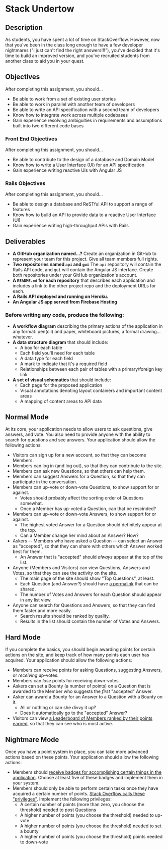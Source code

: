 # Stack Undertow

## Description

As students, you have spent a lot of time on StackOverflow.  However, now that you've been in the class long enough to have a few developer nightmares ("I just can't find the right answers!!!"), you've decided that it's time to build an improved version, and you've recruited students from another class to aid you in your quest.

## Objectives

After completing this assignment, you should...

* Be able to work from a set of existing user stories
* Be able to work in parallel with another team of developers
* Be able to write an API specification with a second team of developers
* Know how to integrate work across multiple codebases
* Gain experience resolving ambiguities in requirements and assumptions built into two different code bases

### Front End Objectives

After completing this assignment, you should...

* Be able to contribute to the design of a database and Domain Model
* Know how to write a User Interface (UI) for an API specification
* Gain experience writing reactive UIs with Angular JS

### Rails Objectives

After completing this assignment, you should...

* Be able to design a database and ReSTful API to support a range of features
* Know how to build an API to provide data to a reactive User Interface (UI)
* Gain experience writing high-throughput APIs with Rails

## Deliverables

* **A GitHub organization named...?** Create an organization in GitHub to represent your team for this project.  Give all team members full rights.
* **Two repositories named `api` and `gui`** The `api` repository will contain the Rails API code, and `gui` will contain the Angular JS interface.  Create both repositories under your GitHub organization's account.
* **A `README.md` for each repository** that describes each application and includes a link to the other project repo and the deployment URLs for each.
* **A Rails API deployed and running on Heroku.**
* **An Angular JS app served from Firebase Hosting**

### Before writing any code, produce the following:

* **A workflow diagram** describing the primary actions of the application in any format: pen(cil) and paper, whiteboard pictures, a formal drawing... whatever.
* **A data structure diagram** that should include:
  * A box for each table
  * Each field you'll need for each table
  * A data type for each field
  * A mark to indicate that it's a required field
  * Relationships between each pair of tables with a primary/foreign key link
* **A set of visual schematics** that should include:
  * Each page for the proposed application
  * Visual annotations denoting layout containers and important content areas
  * A mapping of content areas to API data

## Normal Mode

At its core, your application needs to allow users to ask questions, give answers, and vote.  You also need to provide anyone with the ability to search for questions and see answers.  Your application should allow the following actions:

* Visitors can sign up for a new account, so that they can become Members.
* Members can log in (and log out), so that they can contribute to the site.
* Members can ask new Questions, so that others can help them.
* Members can suggest Answers for a Question, so that they can participate in the conversation.
* Members can up-vote or down-vote Questions, to show support for or against.
  * Votes should probably affect the sorting order of Questions somewhat.
  * Once a Member has up-voted a Question, can that be rescinded?
* Members can up-vote or down-vote Answers, to show support for or against.
  * The highest voted Answer for a Question should definitely appear at the top.
  * Can a Member change her mind about an Answer? How?
* Askers -- Members who have asked a Question -- can select an Answer as "accepted", so that they can share with others which Answer worked best for them.
  * An Answer that is "accepted" should _always_ appear at the top of the list.
* Anyone (Members and Visitors) can view Questions, Answers and Votes, so that they can see the activity on the site.
  * The main page of the site should show "Top Questions", at least.
  * Each Question (and Answer?) should have [a permalink](https://en.wikipedia.org/wiki/Permalink) that can be shared.
  * The number of Votes and Answers for each Question should appear in any list view.
* Anyone can search for Questions and Answers, so that they can find them faster and more easily.
  * Search results should be ranked by quality.
  * Results in the list should contain the number of Votes and Answers.

## Hard Mode

If you complete the basics, you should begin awarding points for certain actions on the site, and keep track of how many points each user has acquired.  Your application should allow the following actions:

* Members can receive points for asking Questions, suggesting Answers, or _receiving_ up-votes.
* Members can _lose_ points for receiving down-votes.
* Askers can set a Bounty (a number of points) on a Question that is awarded to the Member who suggests the _first_ "accepted" Answer.
* Asker can award a Bounty for an Answer to a Question with a Bounty on it.
  * All or nothing or can she divvy it up?
  * Does it automatically go to the "accepted" Answer?
* Visitors can view [a Leaderboard of Members ranked by their points earned](http://stackoverflow.com/users), so that they can see who is most active.

## Nightmare Mode

Once you have a point system in place, you can take more advanced actions based on these points.  Your application should allow the following actions:

* Members should [receive badges for accomplishing certain things in the application](http://stackoverflow.com/help/badges).  Choose at least five of these badges and implement them in your system.
* Members should only be able to perform certain tasks once they have acquired a certain number of points.  [Stack Overflow calls these "privileges"](http://stackoverflow.com/help/privileges).  Implement the following privileges:
  * A certain number of points (more than zero, you choose the threshold) needed to post Questions
  * A higher number of points (you choose the threshold) needed to up-vote
  * A higher number of points (you choose the threshold) needed to set a bounty
  * A higher number of points (you choose the threshold) points needed to down-vote

